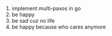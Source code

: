 1. implement multi-paxos in go
2. be happy
3. be sad cuz no life
4. be happy because who cares anymore